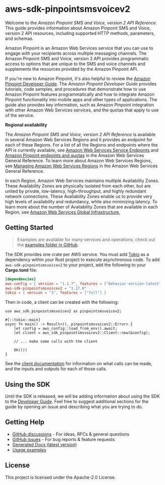 # aws-sdk-pinpointsmsvoicev2

Welcome to the _Amazon Pinpoint SMS and Voice, version 2 API Reference_. This guide provides information about Amazon Pinpoint SMS and Voice, version 2 API resources, including supported HTTP methods, parameters, and schemas.

Amazon Pinpoint is an Amazon Web Services service that you can use to engage with your recipients across multiple messaging channels. The Amazon Pinpoint SMS and Voice, version 2 API provides programmatic access to options that are unique to the SMS and voice channels and supplements the resources provided by the Amazon Pinpoint API.

If you're new to Amazon Pinpoint, it's also helpful to review the [Amazon Pinpoint Developer Guide](https://docs.aws.amazon.com/pinpoint/latest/developerguide/welcome.html). The _Amazon Pinpoint Developer Guide_ provides tutorials, code samples, and procedures that demonstrate how to use Amazon Pinpoint features programmatically and how to integrate Amazon Pinpoint functionality into mobile apps and other types of applications. The guide also provides key information, such as Amazon Pinpoint integration with other Amazon Web Services services, and the quotas that apply to use of the service.

__Regional availability__

The _Amazon Pinpoint SMS and Voice, version 2 API Reference_ is available in several Amazon Web Services Regions and it provides an endpoint for each of these Regions. For a list of all the Regions and endpoints where the API is currently available, see [Amazon Web Services Service Endpoints](https://docs.aws.amazon.com/general/latest/gr/rande.html#pinpoint_region) and [Amazon Pinpoint endpoints and quotas](https://docs.aws.amazon.com/general/latest/gr/pinpoint.html) in the Amazon Web Services General Reference. To learn more about Amazon Web Services Regions, see [Managing Amazon Web Services Regions](https://docs.aws.amazon.com/general/latest/gr/rande-manage.html) in the Amazon Web Services General Reference.

In each Region, Amazon Web Services maintains multiple Availability Zones. These Availability Zones are physically isolated from each other, but are united by private, low-latency, high-throughput, and highly redundant network connections. These Availability Zones enable us to provide very high levels of availability and redundancy, while also minimizing latency. To learn more about the number of Availability Zones that are available in each Region, see [Amazon Web Services Global Infrastructure.](https://aws.amazon.com/about-aws/global-infrastructure/)

## Getting Started

> Examples are available for many services and operations, check out the
> [examples folder in GitHub](https://github.com/awslabs/aws-sdk-rust/tree/main/examples).

The SDK provides one crate per AWS service. You must add [Tokio](https://crates.io/crates/tokio)
as a dependency within your Rust project to execute asynchronous code. To add `aws-sdk-pinpointsmsvoicev2` to
your project, add the following to your **Cargo.toml** file:

```toml
[dependencies]
aws-config = { version = "1.1.7", features = ["behavior-version-latest"] }
aws-sdk-pinpointsmsvoicev2 = "1.17.0"
tokio = { version = "1", features = ["full"] }
```

Then in code, a client can be created with the following:

```rust,no_run
use aws_sdk_pinpointsmsvoicev2 as pinpointsmsvoicev2;

#[::tokio::main]
async fn main() -> Result<(), pinpointsmsvoicev2::Error> {
    let config = aws_config::load_from_env().await;
    let client = aws_sdk_pinpointsmsvoicev2::Client::new(&config);

    // ... make some calls with the client

    Ok(())
}
```

See the [client documentation](https://docs.rs/aws-sdk-pinpointsmsvoicev2/latest/aws_sdk_pinpointsmsvoicev2/client/struct.Client.html)
for information on what calls can be made, and the inputs and outputs for each of those calls.

## Using the SDK

Until the SDK is released, we will be adding information about using the SDK to the
[Developer Guide](https://docs.aws.amazon.com/sdk-for-rust/latest/dg/welcome.html). Feel free to suggest
additional sections for the guide by opening an issue and describing what you are trying to do.

## Getting Help

* [GitHub discussions](https://github.com/awslabs/aws-sdk-rust/discussions) - For ideas, RFCs & general questions
* [GitHub issues](https://github.com/awslabs/aws-sdk-rust/issues/new/choose) - For bug reports & feature requests
* [Generated Docs (latest version)](https://awslabs.github.io/aws-sdk-rust/)
* [Usage examples](https://github.com/awslabs/aws-sdk-rust/tree/main/examples)

## License

This project is licensed under the Apache-2.0 License.

